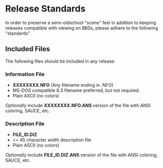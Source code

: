 # Release Standards
In order to preserve a semi-oldschool "scene" feel in addition to keeping releases compatible with viewing on BBSs, please adhere to the following "standards".

## Included Files
The following files should be included in any release:
### Information File
* **XXXXXXXX.NFO** (Any filename ending in .NFO)
* MS-DOS compatible 8.3 filename preferred, but not required.
* Plain ASCII (no colors)

*Optionally* include **XXXXXXXX.NFO.ANS** version of the file with ANSI coloring, SAUCE, etc.

### Description File
* **FILE_ID.DIZ**
* <= 45 character *width* description file
* Plain ASCII (no colors)

*Optionally* include **FILE_ID.DIZ.ANS** version of the file with ANSI coloring, SAUCE, etc.